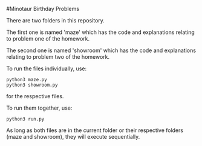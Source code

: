#Minotaur Birthday Problems

There are two folders in this repository.

The first one is named 'maze' which has the code and explanations relating
to problem one of the homework.

The second one is named 'showroom' which has the code and explanations relating
to problem two of the homework.

To run the files individually, use:
```
python3 maze.py
python3 showroom.py
```
for the respective files.

To run them together, use:
```
python3 run.py
```
As long as both files are in the current folder or their respective folders
(maze and showroom), they will execute sequentially.
